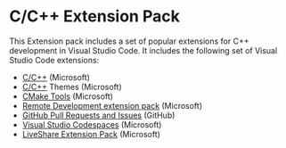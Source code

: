 # C/C++ Extension Pack

This Extension pack includes a set of popular extensions for C++ development in Visual Studio Code. It includes the following set of Visual Studio Code extensions:
* [C/C++](https://marketplace.visualstudio.com/items?itemName=ms-vscode.cpptools) (Microsoft)
* [C/C++](https://marketplace.visualstudio.com/items?itemName=ms-vscode.cpptools-themes) Themes (Microsoft)
* [CMake Tools](https://marketplace.visualstudio.com/items?itemName=ms-vscode.cmake-tools) (Microsoft)
* [Remote Development extension pack](https://marketplace.visualstudio.com/items?itemName=ms-vscode-remote.vscode-remote-extensionpack) (Microsoft)
* [GitHub Pull Requests and Issues](https://marketplace.visualstudio.com/items?itemName=GitHub.vscode-pull-request-github) (GitHub)
* [Visual Studio Codespaces](https://marketplace.visualstudio.com/items?itemName=ms-vsonline.vsonline) (Microsoft)
* [LiveShare Extension Pack](https://marketplace.visualstudio.com/items?itemName=MS-vsliveshare.vsliveshare-pack) (Microsoft)